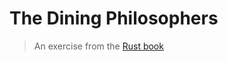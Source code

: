 # The Dining Philosophers

> An exercise from the [Rust book]

[Rust book]: https://doc.rust-lang.org/stable/book/dining-philosophers.html

